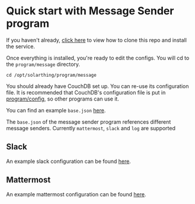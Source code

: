 # Quick start with Message Sender program
If you haven't already, [click here](quickstart.md) to view how to clone this repo and install the service.

Once everything is installed, you're ready to edit the configs. You will cd to the `program/message` directory.
```
cd /opt/solarthing/program/message
```

You should already have CouchDB set up. You can re-use its configuration file. It is recommended that CouchDB's
configuration file is put in [program/config](../../program/config), so other programs can use it.

You can find an example `base.json` [here](../../config_templates/base/message_sender_template.json).

The `base.json` of the message sender program references different message senders. Currently `mattermost`, `slack` 
and `log` are supported

## Slack
An example slack configuration can be found [here](../../config_templates/message/slack_template.json).

## Mattermost
An example mattermost configuration can be found [here](../../config_templates/message/mattermost_template.json).
